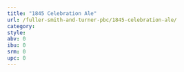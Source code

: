 ```yaml
---
title: "1845 Celebration Ale"
url: /fuller-smith-and-turner-pbc/1845-celebration-ale/
category: 
style: 
abv: 0
ibu: 0
srm: 0
upc: 0
---
```


